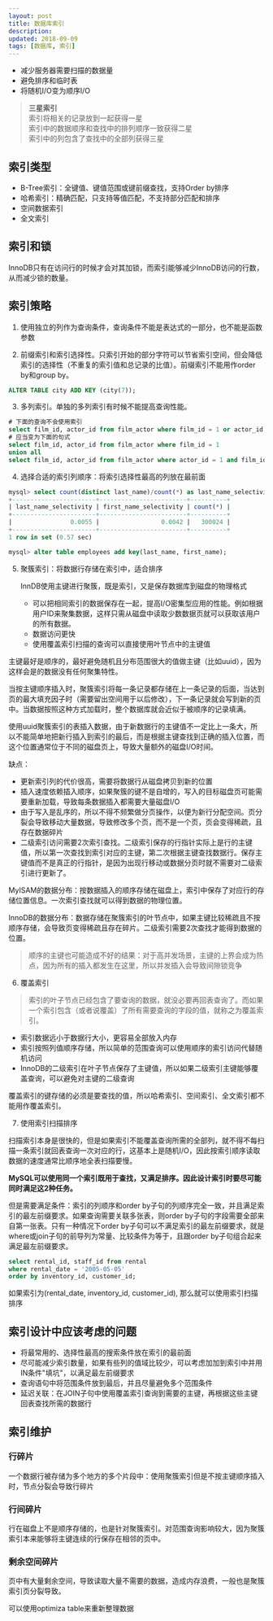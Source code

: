 ```yaml
---
layout: post
title: 数据库索引
description: 
updated: 2018-09-09
tags: [数据库, 索引]
---
```


- 减少服务器需要扫描的数据量
- 避免排序和临时表
- 将随机I/O变为顺序I/O

>**三星索引**  
>索引将相关的记录放到一起获得一星  
>索引中的数据顺序和查找中的排列顺序一致获得二星  
>索引中的列包含了查找中的全部列获得三星  

<!-- more -->

## 索引类型

- B-Tree索引：全键值、键值范围或键前缀查找，支持Order by排序
- 哈希索引：精确匹配，只支持等值匹配，不支持部分匹配和排序
- 空间数据索引
- 全文索引

## 索引和锁

InnoDB只有在访问行的时候才会对其加锁，而索引能够减少InnoDB访问的行数，从而减少锁的数量。

## 索引策略

1. 使用独立的列作为查询条件，查询条件不能是表达式的一部分，也不能是函数参数

2. 前缀索引和索引选择性。只索引开始的部分字符可以节省索引空间，但会降低索引的选择性（不重复的索引值和总记录的比值）。前缀索引不能用作order by和group by。

```sql
ALTER TABLE city ADD KEY (city(7));
```

3. 多列索引。单独的多列索引有时候不能提高查询性能。

```sql
# 下面的查询不会使用索引
select film_id, actor_id from film_actor where film_id = 1 or actor_id = 1;
# 应当变为下面的句式
select film_id, actor_id from film_actor where film_id = 1
union all
select film_id, actor_id from film_actor where actor_id = 1 and film_id <> 1;
```

4. 选择合适的索引列顺序：将索引选择性最高的列放在最前面

```sql
mysql> select count(distinct last_name)/count(*) as last_name_selectivity, count(distinct first_name)/count(*) as first_name_selectivity, count(*) from employees;
+-----------------------+------------------------+----------+
| last_name_selectivity | first_name_selectivity | count(*) |
+-----------------------+------------------------+----------+
|                0.0055 |                 0.0042 |   300024 |
+-----------------------+------------------------+----------+
1 row in set (0.57 sec)

mysql> alter table employees add key(last_name, first_name);
```

5. 聚簇索引：将数据行存储在索引中，适合排序  
   
   InnDB使用主键进行聚簇，既是索引，又是保存数据库到磁盘的物理格式
   - 可以把相同索引的数据保存在一起，提高I/O密集型应用的性能。例如根据用户ID来聚集数据，这样只需从磁盘中读取少数数据页就可以获取该用户的所有数据。
   - 数据访问更快
   - 使用覆盖索引扫描的查询可以直接使用叶节点中的主键值
  
  主键最好是顺序的，最好避免随机且分布范围很大的值做主键（比如uuid），因为这样会是的数据没有任何聚集特性。

  当按主键顺序插入时，聚簇索引将每一条记录都存储在上一条记录的后面，当达到页的最大填充因子时（需要留出空间用于以后修改），下一条记录就会写到新的页中。当数据按照这种方式加载时，整个数据库就会近似于被顺序的记录填满。

  使用uuid聚簇索引的表插入数据，由于新数据行的主键值不一定比上一条大，所以不能简单地把新行插入到索引的最后，而是根据主键查找到正确的插入位置，而这个位置通常位于不同的磁盘页上，导致大量额外的磁盘I/O时间。

  缺点：
  - 更新索引列的代价很高，需要将数据行从磁盘拷贝到新的位置
  - 插入速度依赖插入顺序，如果聚簇的键不是自增的，写入的目标磁盘页可能需要重新加载，导致每条数据插入都需要大量磁盘I/O
  - 由于写入是乱序的，所以不得不频繁做分页操作，以便为新行分配空间。页分裂会导致移动大量数据，导致修改多个页，而不是一个页，页会变得稀疏，且存在数据碎片
  - 二级索引访问需要2次索引查找。二级索引保存的行指针实际上是行的主键值，所以第一次查找到索引对应的主键，第二次根据主键查找数据行。保存主键值而不是真正的行指针，是因为出现行移动或数据分页时就不需要对二级索引进行更新了。

MyISAM的数据分布：按数据插入的顺序存储在磁盘上，索引中保存了对应行的存储位置信息。一次索引查找就可以得到数据的物理位置。

InnoDB的数据分布：数据存储在聚簇索引的叶节点中，如果主键比较稀疏且不按顺序存储，会导致页变得稀疏且存在碎片。二级索引需要2次查找才能得到数据的位置。

>顺序的主键也可能造成不好的结果：对于高并发场景，主键的上界会成为热点，因为所有的插入都发生在这里，所以并发插入会导致间隙锁竞争

6. 覆盖索引

>索引的叶子节点已经包含了要查询的数据，就没必要再回表查询了。而如果一个索引包含（或者说覆盖）了所有需要查询的字段的值，就称之为覆盖索引。

- 索引数据远小于数据行大小，更容易全部放入内存
- 索引按照列值顺序存储，所以简单的范围查询可以使用顺序的索引访问代替随机访问
- InnoDB的二级索引在叶子节点保存了主键值，所以如果二级索引主键能够覆盖查询，可以避免对主键的二级查询

覆盖索引的键存储的必须是要查找的值，所以哈希索引、空间索引、全文索引都不能用作覆盖索引。

7. 使用索引扫描排序

扫描索引本身是很快的，但是如果索引不能覆盖查询所需的全部列，就不得不每扫描一条索引就回表查询一次对应的行，这基本上是随机I/O，因此按索引顺序读取数据的速度通常比顺序地全表扫描要慢。

**MySQL可以使用同一个索引既用于查找，又满足排序。因此设计索引时要尽可能同时满足这2种任务。**

但是需要满足条件：索引的列顺序和order by子句的列顺序完全一致，并且满足索引的最左前缀要求。如果查询需要关联多张表，则order by子句的字段需要全部来自第一张表。只有一种情况下order by子句可以不满足索引的最左前缀要求，就是where或join子句的前导列为常量、比较条件为等于，且跟order by子句组合起来满足最左前缀要求。

```sql
select rental_id, staff_id from rental
where rental_date = '2005-05-05'
order by inventory_id, customer_id;
```
如果索引为(rental_date, inventory_id, customer_id), 那么就可以使用索引扫描排序

## 索引设计中应该考虑的问题

- 将最常用的、选择性最高的搜索条件放在索引的最前面
- 尽可能减少索引数量，如果有些列的值域比较少，可以考虑加加到索引中并用IN条件"填坑"，以满足最左前缀要求
- 查询语句中将范围条件放到最后，并且尽量避免多个范围条件
- 延迟关联：在JOIN子句中使用覆盖索引查询到需要的主键，再根据这些主键回表查找所需的数据行

## 索引维护

### 行碎片
一个数据行被存储为多个地方的多个片段中：使用聚簇索引但是不按主键顺序插入时，节点分裂会导致行碎片

### 行间碎片
行在磁盘上不是顺序存储的，也是针对聚簇索引。对范围查询影响较大，因为聚簇索引本来能够将主键连续的行保存在相邻的页中。

### 剩余空间碎片
页中有大量剩余空间，导致读取大量不需要的数据，造成内存浪费，一般也是聚簇索引页分裂导致。

可以使用optimiza table来重新整理数据
